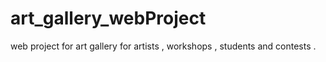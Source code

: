 # art_gallery_webProject
web project for art gallery for artists , workshops , students and contests . 
